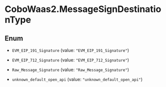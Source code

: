 # CoboWaas2.MessageSignDestinationType

## Enum


* `EVM_EIP_191_Signature` (value: `"EVM_EIP_191_Signature"`)

* `EVM_EIP_712_Signature` (value: `"EVM_EIP_712_Signature"`)

* `Raw_Message_Signature` (value: `"Raw_Message_Signature"`)

* `unknown_default_open_api` (value: `"unknown_default_open_api"`)


